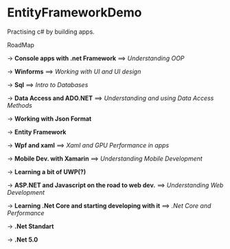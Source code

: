 # EntityFrameworkDemo

Practising c# by building apps.

RoadMap 

-> **Console apps with .net Framework** ==> *Understanding OOP*

-> **Winforms** ==> *Working with UI and UI design*

-> **Sql** ==> *Intro to Databases*

-> **Data Access and ADO.NET** ==> *Understanding and using Data Access Methods*

-> **Working with Json Format**

-> **Entity Framework**

-> **Wpf and xaml** ==> *Xaml and GPU Performance in apps*

-> **Mobile Dev. with Xamarin** ==> *Understanding Mobile Development*

-> **Learning a bit of UWP(?)**

-> **ASP.NET and Javascript on the road to web dev.** ==> *Understanding Web Development*

-> **Learning .Net Core and starting developing with it** ==> *.Net Core and Performance*

-> **.Net Standart**

-> **.Net 5.0**
